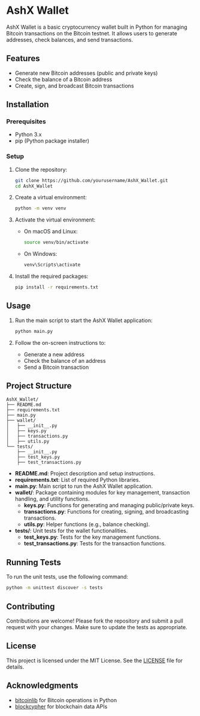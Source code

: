 
# AshX Wallet

AshX Wallet is a basic cryptocurrency wallet built in Python for managing Bitcoin transactions on the Bitcoin testnet. It allows users to generate addresses, check balances, and send transactions.

## Features

- Generate new Bitcoin addresses (public and private keys)
- Check the balance of a Bitcoin address
- Create, sign, and broadcast Bitcoin transactions

## Installation

### Prerequisites

- Python 3.x
- pip (Python package installer)

### Setup

1. Clone the repository:

   ```bash
   git clone https://github.com/yourusername/AshX_Wallet.git
   cd AshX_Wallet
   ```

2. Create a virtual environment:

   ```bash
   python -m venv venv
   ```

3. Activate the virtual environment:

   - On macOS and Linux:

     ```bash
     source venv/bin/activate
     ```

   - On Windows:

     ```bash
     venv\Scripts\activate
     ```

4. Install the required packages:

   ```bash
   pip install -r requirements.txt
   ```

## Usage

1. Run the main script to start the AshX Wallet application:

   ```bash
   python main.py
   ```

2. Follow the on-screen instructions to:
   - Generate a new address
   - Check the balance of an address
   - Send a Bitcoin transaction

## Project Structure

```
AshX_Wallet/
├── README.md
├── requirements.txt
├── main.py
├── wallet/
│   ├── __init__.py
│   ├── keys.py
│   ├── transactions.py
│   ├── utils.py
└── tests/
    ├── __init__.py
    ├── test_keys.py
    ├── test_transactions.py
```

- **README.md**: Project description and setup instructions.
- **requirements.txt**: List of required Python libraries.
- **main.py**: Main script to run the AshX Wallet application.
- **wallet/**: Package containing modules for key management, transaction handling, and utility functions.
  - **keys.py**: Functions for generating and managing public/private keys.
  - **transactions.py**: Functions for creating, signing, and broadcasting transactions.
  - **utils.py**: Helper functions (e.g., balance checking).
- **tests/**: Unit tests for the wallet functionalities.
  - **test_keys.py**: Tests for the key management functions.
  - **test_transactions.py**: Tests for the transaction functions.

## Running Tests

To run the unit tests, use the following command:

```bash
python -m unittest discover -s tests
```

## Contributing

Contributions are welcome! Please fork the repository and submit a pull request with your changes. Make sure to update the tests as appropriate.

## License

This project is licensed under the MIT License. See the [LICENSE](LICENSE) file for details.

## Acknowledgments

- [bitcoinlib](https://github.com/1200wd/bitcoinlib) for Bitcoin operations in Python
- [blockcypher](https://www.blockcypher.com/) for blockchain data APIs
